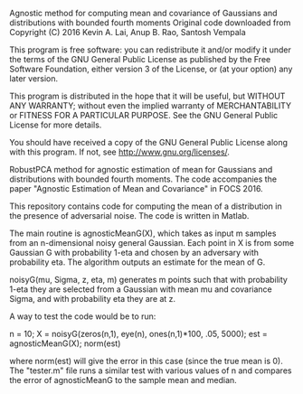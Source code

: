 Agnostic method for computing mean and covariance of Gaussians and distributions with bounded fourth moments
Original code downloaded from 
Copyright (C) 2016 Kevin A. Lai, Anup B. Rao, Santosh Vempala

This program is free software: you can redistribute it and/or modify
it under the terms of the GNU General Public License as published by
the Free Software Foundation, either version 3 of the License, or
(at your option) any later version.

This program is distributed in the hope that it will be useful,
but WITHOUT ANY WARRANTY; without even the implied warranty of
MERCHANTABILITY or FITNESS FOR A PARTICULAR PURPOSE.  See the
GNU General Public License for more details.

You should have received a copy of the GNU General Public License
along with this program.  If not, see <http://www.gnu.org/licenses/>.

RobustPCA method for agnostic estimation of mean for Gaussians and distributions with bounded fourth moments. The code accompanies the paper "Agnostic Estimation of Mean and Covariance" in FOCS 2016.

This repository contains code for computing the mean of a distribution in the presence of adversarial noise. The code is written in Matlab.

The main routine is agnosticMeanG(X), which takes as input m samples from an n-dimensional noisy general Gaussian. Each point in X is from some Gaussian G with probability 1-eta and chosen by an adversary with probability eta. The algorithm outputs an estimate for the mean of G.

noisyG(mu, Sigma, z, eta, m) generates m points such that with probability 1-eta they are selected from a Gaussian with mean mu and covariance Sigma, and with probability eta they are at z.

A way to test the code would be to run:
>>
n = 10;
X = noisyG(zeros(n,1), eye(n), ones(n,1)*100, .05, 5000);
est = agnosticMeanG(X);
norm(est)

where norm(est) will give the error in this case (since the true mean is 0). The "tester.m" file runs a similar test with various values of n and compares the error of agnosticMeanG to the sample mean and median.
